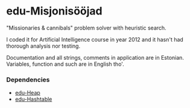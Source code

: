 edu-Misjonisööjad
=======

"Missionaries & cannibals" problem solver with heuristic search.

I coded it for Artificial Intelligence course in year 2012 and it hasn't had thorough analysis nor testing. 

Documentation and all strings, comments in application are in Estonian. Variables, function and such are in English tho'.

### Dependencies
* [edu-Heap](https://github.com/draakon/edu-Heap)
* [edu-Hashtable](https://github.com/draakon/edu-Hashtable)
